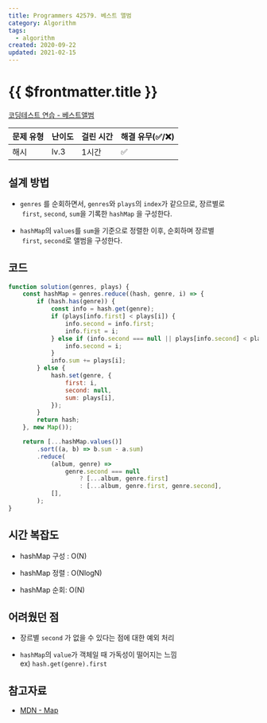 ```yaml
---
title: Programmers 42579. 베스트 앨범
category: Algorithm
tags:
  - algorithm
created: 2020-09-22
updated: 2021-02-15
---
```


# {{ $frontmatter.title }}

[코딩테스트 연습 - 베스트앨범](https://programmers.co.kr/learn/courses/30/lessons/42579)

| 문제 유형 | 난이도 | 걸린 시간 | 해결 유무(✅/❌) |
| --------- | ------ | --------- | ---------------- |
| 해시      | lv.3   | 1시간     | ✅               |

## 설계 방법

- `genres` 를 순회하면서, `genres`와 `plays`의 `index`가 같으므로, 장르별로  `first`, `second`, `sum`을 기록한 `hashMap` 을 구성한다.

- `hashMap`의 `values`를 `sum`을 기준으로 정렬한 이후, 순회하며 장르별  `first`, `second`로 앨범을 구성한다.

## 코드

```javascript
function solution(genres, plays) {
	const hashMap = genres.reduce((hash, genre, i) => {
		if (hash.has(genre)) {
			const info = hash.get(genre);
			if (plays[info.first] < plays[i]) {
				info.second = info.first;
				info.first = i;
			} else if (info.second === null || plays[info.second] < plays[i]) {
				info.second = i;
			}
			info.sum += plays[i];
		} else {
			hash.set(genre, {
				first: i,
				second: null,
				sum: plays[i],
			});
		}
		return hash;
	}, new Map());

	return [...hashMap.values()]
		.sort((a, b) => b.sum - a.sum)
		.reduce(
			(album, genre) =>
				genre.second === null
					? [...album, genre.first]
					: [...album, genre.first, genre.second],
			[],
		);
}
```

## 시간 복잡도

- hashMap 구성 : O(N)

- hashMap 정렬 : O(NlogN)

- hashMap 순회: O(N)

## 어려웠던 점

- 장르별 `second` 가 없을 수 있다는 점에 대한 예외 처리

- `hashMap`의 `value`가 객체일 때 가독성이 떨어지는 느낌 ex) `hash.get(genre).first`

## 참고자료

- [MDN - Map](https://developer.mozilla.org/ko/docs/Web/JavaScript/Reference/Global_Objects/Map)

